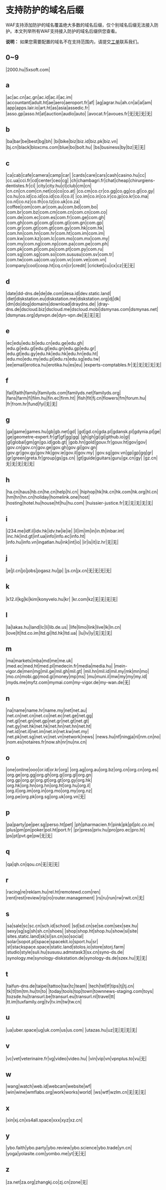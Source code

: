 # 支持防护的域名后缀

WAF支持添加防护的域名覆盖绝大多数的域名后缀，仅个别域名后缀无法接入防护。本文列举所有WAF支持接入防护的域名后缀供您查看。

**说明：** 如果您需要配置的域名不在支持范围内，请提交[工单](https://selfservice.console.aliyun.com/ticket/category/waf/today)联系我们。

## 0~9

|2000.hu|5xsoft.com|

## a

|ac|ac.cn|ac.gn|ac.id|ac.il|ac.im|
|accountant|adult.ht|ae|aero|aeroport.fr|af|
|ag|agrar.hu|ah.cn|ai|al|am|
|app|apps.lair.io|art.ht|as|asia|assedic.fr|
|asso.gp|asso.ht|at|auction|audio|auto|
|avocat.fr|avoues.fr|无|无|无|无|

## b

|ba|bar|be|best|bg|bh|
|bi|bike|biz|biz.id|biz.pk|biz.vn|
|bj.cn|black|bloxcms.com|blue|bo|bolt.hu|
|bs|business|by|bz|无|无|

## c

|ca|cab|cafe|camera|camp|car|
|cards|care|cars|cash|casino.hu|cc|
|cc.ua|cci.fr|cd|center|ceo|cg|
|ch|chambagri.fr|chat|cheap|chirurgiens-dentistes.fr|ci|
|city|city.hu|cl|club|cm|cn|
|cn.cn|cn.com|cn.net|co|co|co.at|
|co.cm|co.cr|co.gg|co.gg|co.gl|co.gy|
|co.hu|co.id|co.id|co.id|co.il|co.il|
|co.im|co.in|co.ir|co.jp|co.kr|co.ma|
|co.nl|co.nz|co.th|co.tz|co.uk|co.za|
|coffee|com|com.ar|com.au|com.bd|com.bo|
|com.br|com.bz|com.cm|com.cn|com.cn|com.co|
|com.de|com.ec|com.es|com.fr|com.ge|com.gh|
|com.gh|com.gi|com.gl|com.gl|com.gn|com.gp|
|com.gr|com.gt|com.gt|com.gy|com.hk|com.hk|
|com.hn|com.hn|com.hr|com.ht|com.im|com.im|
|com.kw|com.kz|com.lc|com.mo|com.mx|com.my|
|com.my|com.ng|com.np|com.pa|com.pe|com.ph|
|com.pk|com.pl|com.ps|com.pt|com.py|com.ru|
|com.sg|com.sg|com.so|com.sususu|com.sv|com.tr|
|com.tw|com.ua|com.uy|com.vc|com.ve|com.vn|
|company|cool|coop.ht|cq.cn|cr|credit|
|cricket|cu|cx|cz|无|无|

## d

|date|dd-dns.de|de|de.com|desa.id|dev.static.land|
|diet|diskstation.eu|diskstation.me|diskstation.org|dj|dk|
|dm|do|dog|domains|download|draydns.de|
|dray-dns.de|dscloud.biz|dscloud.me|dscloud.mobi|dsmynas.com|dsmynas.net|
|dsmynas.org|dynvpn.de|dyn-vpn.de|无|无|无|

## e

|ec|edu|edu.bi|edu.cn|edu.ge|edu.gh|
|edu.gi|edu.gl|edu.gl|edu.gn|edu.gp|edu.gr|
|edu.gt|edu.gy|edu.hk|edu.hk|edu.hn|edu.ht|
|edu.mo|edu.my|edu.pl|edu.rs|edu.sg|edu.tw|
|ee|email|erotica.hu|erotika.hu|es|eu|
|experts-comptables.fr|无|无|无|无|无|

## f

|fail|faith|family|familyds.com|familyds.net|familyds.org|
|fans|farm|fi|film.hu|fin.ec|firm.ht|
|fish|fit|fj.cn|flowers|fm|forum.hu|
|fr|from.hr|fund|fyi|无|无|

## g

|ga|game|games.hu|gb|gb.net|gd|
|gd|gd.cn|gda.pl|gdansk.pl|gdynia.pl|ge|
|ge|geometre-expert.fr|gf|gf|gg|gg|
|gh|gh|gi|gi|github.io|gl|
|gl|global|gm|gn|go.id|gob.gt|
|gob.hn|gold|gouv.fr|gouv.ht|gov|gov|
|gov.cn|gov.cn|gov.ge|gov.gh|gov.gi|gov.gn|
|gov.gr|gov.gy|gov.hk|gov.ie|gov.il|gov.my|
|gov.sg|gov.vn|gp|gp|gq|gr|
|gr|green|greta.fr|group|gs|gs.cn|
|gt|guide|guitars|guru|gx.cn|gy|
|gz.cn|无|无|无|无|无|

## h

|ha.cn|haus|hb.cn|he.cn|help|hi.cn|
|hiphop|hk|hk.cn|hk.com|hk.org|hl.cn|
|hm|hn|hn.cn|holiday|homelink.one|host|
|hosting|hotel.hu|house|ht|hu|hu.com|
|huissier-justice.fr|无|无|无|无|无|

## i

|i234.me|idf.il|idv.hk|idv.tw|ie|ie|
|il|im|im|in|in.th|inbar.int|
|inc.hk|ind.gt|inf.ua|info|info.ec|info.ht|
|info.hu|info.vn|ingatlan.hu|ink|int|io|
|ir|is|it|iz.hr|无|无|

## j

|je|jl.cn|jo|jobs|jogasz.hu|jp|
|js.cn|jx.cn|无|无|无|无|

## k

|k12.il|kg|ki|kim|konyvelo.hu|kr|
|kr.com|kz|无|无|无|无|

## l

|la|lakas.hu|land|lc|li|lib.de.us|
|life|limo|link|live|lk|ln.cn|
|love|lt|ltd.co.im|ltd.gi|ltd.hk|ltd.ua|
|lu|lv|ly|无|无|无|

## m

|ma|markets|mba|md|me|me.uk|
|med.ec|med.ht|med.pl|medecin.fr|media|media.hu|
|mein-vigor.de|men|mg|mil.ge|mil.gh|mil.gt|
|mil.hn|mil.id|mil.my|mk|mn|mo|
|mo.cn|mobi.gp|mod.gi|money|mp|ms|
|mu|muni.il|mw|my|my|my.id|
|myds.me|myfz.com|mymai.com|my-vigor.de|my-wan.de|无|

## n

|na|name|name.hr|name.my|net|net.au|
|net.cn|net.cn|net.co|net.ec|net.ge|net.gg|
|net.gl|net.gn|net.gp|net.gr|net.gt|net.gt|
|net.gy|net.hk|net.hk|net.hn|net.hn|net.ht|
|net.id|net.il|net.im|net.in|net.kw|net.my|
|net.pk|net.sg|net.vc|net.vn|network|news|
|news.hu|nf|ningja|nl|nm.cn|no|
|nom.es|notaires.fr|now.sh|nr|nu|nx.cn|

## o

|one|online|ooo|or.id|or.kr|org|
|org.ag|org.au|org.bz|org.cn|org.cn|org.es|
|org.ge|org.gg|org.gh|org.gi|org.gl|org.gn|
|org.gp|org.gr|org.gt|org.gt|org.gy|org.hk|
|org.hk|org.hn|org.hn|org.ht|org.hu|org.il|
|org.il|org.im|org.in|org.mo|org.my|org.nz|
|org.pe|org.pk|org.sg|org.uk|org.vn|无|

## p

|pa|party|pe|per.sg|perso.ht|pet|
|ph|pharmacien.fr|pink|pk|pl|plc.co.im|
|plus|pm|pn|poker|pol.ht|port.fr|
|pr|press|priv.hu|pro|pro.ec|pro.ht|
|ps|pt|pvt.ge|pw|无|无|

## q

|qa|qh.cn|qou.cn|无|无|无|

## r

|racing|re|reklam.hu|rel.ht|remotewd.com|ren|
|rent|rest|review|rip|ro|router.management|
|rs|ru|run|rw|rwit.cn|无|

## s

|sa|sale|sc|sc.cn|sch.id|school|
|sd|sd.cn|se|se.com|sex|sex.hu|
|sexy|sg|sg|sh|sh.cn|shoes|
|shop|shop.ht|shop.hu|show|si|site|
|sites.static.land|sk|sl|sn.cn|so|social|
|solar|sopot.pl|space|spacekit.io|sport.hu|sr|
|st|stackspace.space|static.land|stolos.io|store|storj.farm|
|studio|style|suli.hu|sususu.admstask3|sx.cn|syno-ds.de|
|synology.me|synology-diskstation.de|synology-ds.de|szex.hu|无|无|

## t

|taifun-dns.de|taipei|tattoo|tax|tc|team|
|tech|tel|tf|tips|tj|tj.cn|
|tk|tl|tm|tm.hu|tn|to|
|today|tools|top|town|townnews-staging.com|toys|
|tozsde.hu|transurl.be|transurl.eu|transurl.nl|travel|tt|
|tt.im|tuxfamily.org|tv|tv.im|tw|tw.cn|

## u

|ua|uber.space|ug|uk.com|us|us.com|
|utazas.hu|uz|无|无|无|无|

## v

|vc|vet|veterinaire.fr|vg|video|video.hu|
|vin|vip|vn|vpnplus.to|vu|无|

## w

|wang|watch|web.id|webcam|website|wf|
|win|wine|wmflabs.org|work|works|world|
|ws|wtf|wzlm.cn|无|无|无|

## x

|xin|xj.cn|xs4all.space|xxx|xyz|xz.cn|

## y

|ybo.faith|ybo.party|ybo.review|ybo.science|ybo.trade|yn.cn|
|yoga|yolasite.com|yombo.me|yt|无|无|

## z

|za.net|za.org|zhangkj.co|zj.cn|zone|无|

